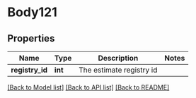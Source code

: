 # Body121

## Properties
Name | Type | Description | Notes
------------ | ------------- | ------------- | -------------
**registry_id** | **int** | The estimate registry id | 

[[Back to Model list]](../README.md#documentation-for-models) [[Back to API list]](../README.md#documentation-for-api-endpoints) [[Back to README]](../README.md)


